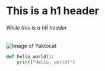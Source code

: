 # This is a h1 header
###### While this is a h6 header
![Image of Yaktocat](https://octodex.github.com/images/yaktocat.png)

```python
def hello_world():
    print("Hello, world!")
```
